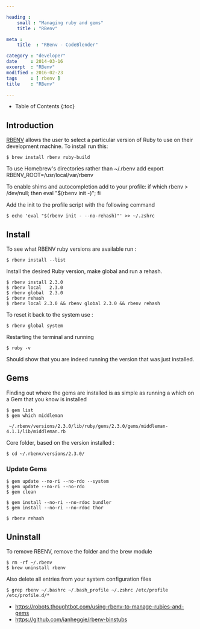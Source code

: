 ```yaml
---

heading :
    small : "Managing ruby and gems"
    title : "RBenv"

meta :
    title  : "RBenv - CodeBlender"

category : "developer"
date     : 2014-03-16
excerpt  : "RBenv"
modified : 2016-02-23
tags     : [ rbenv ]
title    : "RBenv"

---
```


* Table of Contents
{:toc}

## Introduction

[RBENV][] allows the user to select a particular version of Ruby to use on their
development machine. To install run this:

    $ brew install rbenv ruby-build

To use Homebrew's directories rather than ~/.rbenv add export RBENV_ROOT=/usr/local/var/rbenv

To enable shims and autocompletion add to your profile:
if which rbenv > /dev/null; then eval "$(rbenv init -)"; fi

Add the init to the profile script with the following command

    $ echo 'eval "$(rbenv init - --no-rehash)"' >> ~/.zshrc

## Install

To see what RBENV ruby versions are available run :

    $ rbenv install --list

Install the desired Ruby version, make global and run a rehash.

    $ rbenv install 2.3.0
    $ rbenv local   2.3.0
    $ rbenv global  2.3.0
    $ rbenv rehash
    $ rbenv local 2.3.0 && rbenv global 2.3.0 && rbenv rehash


To reset it back to the system use :

    $ rbenv global system

Restarting the terminal and running

    $ ruby -v

Should show that you are indeed running the version that was just installed.

## Gems

Finding out where the gems are installed is as simple as running a which on a Gem
that you know is installed

    $ gem list
    $ gem which middleman

     ~/.rbenv/versions/2.3.0/lib/ruby/gems/2.3.0/gems/middleman-4.1.1/lib/middleman.rb

Core folder, based on the version installed :

    $ cd ~/.rbenv/versions/2.3.0/

### Update Gems

    $ gem update --no-ri --no-rdo --system
    $ gem update --no-ri --no-rdo
    $ gem clean

    $ gem install --no-ri --no-rdoc bundler
    $ gem install --no-ri --no-rdoc thor

    $ rbenv rehash

## Uninstall

To remove RBENV, remove the folder and the brew module

    $ rm -rf ~/.rbenv
    $ brew uninstall rbenv

Also delete all entries from your system configuration files

    $ grep rbenv ~/.bashrc ~/.bash_profile ~/.zshrc /etc/profile /etc/profile.d/*

- https://robots.thoughtbot.com/using-rbenv-to-manage-rubies-and-gems
- https://github.com/ianheggie/rbenv-binstubs

[RBENV]:https://github.com/sstephenson/rbenv/
